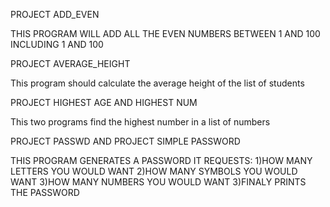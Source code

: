PROJECT ADD_EVEN

THIS PROGRAM WILL ADD ALL THE EVEN NUMBERS BETWEEN 1 AND 100 INCLUDING 1 AND 100

PROJECT AVERAGE_HEIGHT

This program should calculate the average height of the list of students

PROJECT HIGHEST AGE AND HIGHEST NUM

This two programs find the highest number in a list of numbers

PROJECT PASSWD AND PROJECT SIMPLE PASSWORD


THIS PROGRAM GENERATES A PASSWORD
IT REQUESTS:
1)HOW MANY LETTERS YOU WOULD WANT
2)HOW MANY SYMBOLS YOU WOULD WANT
3)HOW MANY NUMBERS YOU WOULD WANT
3)FINALY  PRINTS THE PASSWORD
